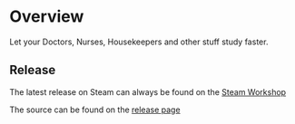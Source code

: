 # Overview

Let your Doctors, Nurses, Housekeepers and other stuff study faster.

## Release

The latest release on Steam can always be found on the [Steam Workshop](https://steamcommunity.com/sharedfiles/filedetails/?id=2273123122)

The source can be found on the [release page](https://github.com/ph-mods/faster-study/releases)
